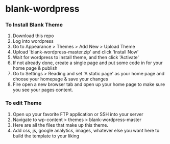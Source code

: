 # blank-wordpress

### To Install Blank Theme
1. Download this repo
2. Log into wordpress
3. Go to Appearance > Themes > Add New > Upload Theme
4. Upload 'blank-wordpress-master.zip' and click 'Install Now'
5. Wait for wordpress to install theme, and then click 'Activate'
6. If not already done, create a single page and put some code in for your home page & publish
7. Go to Settings > Reading and set 'A static page' as your home page and choose your homepage & save your changes
8. Fire open a new browser tab and open up your home page to make sure you see your pages content.

### To edit Theme
1. Open up your favorite FTP application or SSH into your server
2. Navigate to wp-content > themes > blank-wordpress-master
3. Here are all the files that make up this theme.
4. Add css, js, google analytics, images, whatever else you want here to build the template to your liking

